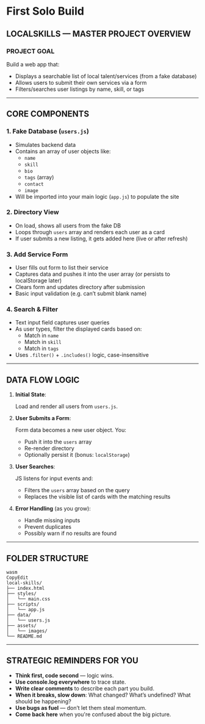 # First Solo Build

## **LOCALSKILLS — MASTER PROJECT OVERVIEW**

### **PROJECT GOAL**

Build a web app that:

- Displays a searchable list of local talent/services (from a fake database)
- Allows users to submit their own services via a form
- Filters/searches user listings by name, skill, or tags

---

## **CORE COMPONENTS**

### **1. Fake Database (`users.js`)**

- Simulates backend data
- Contains an array of user objects like:
    - `name`
    - `skill`
    - `bio`
    - `tags` (array)
    - `contact`
    - `image`
- Will be imported into your main logic (`app.js`) to populate the site

### **2. Directory View**

- On load, shows all users from the fake DB
- Loops through `users` array and renders each user as a card
- If user submits a new listing, it gets added here (live or after refresh)

### **3. Add Service Form**

- User fills out form to list their service
- Captures data and pushes it into the user array (or persists to localStorage later)
- Clears form and updates directory after submission
- Basic input validation (e.g. can’t submit blank name)

### **4. Search & Filter**

- Text input field captures user queries
- As user types, filter the displayed cards based on:
    - Match in `name`
    - Match in `skill`
    - Match in `tags`
- Uses `.filter()` + `.includes()` logic, case-insensitive

---

## **DATA FLOW LOGIC**

1. **Initial State**:
    
    Load and render all users from `users.js`.
    
2. **User Submits a Form**:
    
    Form data becomes a new user object. You:
    
    - Push it into the `users` array
    - Re-render directory
    - Optionally persist it (bonus: `localStorage`)
3. **User Searches**:
    
    JS listens for input events and:
    
    - Filters the `users` array based on the query
    - Replaces the visible list of cards with the matching results
4. **Error Handling** (as you grow):
    - Handle missing inputs
    - Prevent duplicates
    - Possibly warn if no results are found

---

## **FOLDER STRUCTURE**

```
wasm
CopyEdit
local-skills/
├── index.html
├── styles/
│   └── main.css
├── scripts/
│   └── app.js
├── data/
│   └── users.js
├── assets/
│   └── images/
└── README.md

```

---

## **STRATEGIC REMINDERS FOR YOU**

- **Think first, code second** — logic wins.
- **Use console.log everywhere** to trace state.
- **Write clear comments** to describe each part you build.
- **When it breaks, slow down**: What changed? What’s undefined? What should be happening?
- **Use bugs as fuel** — don’t let them steal momentum.
- **Come back here** when you're confused about the big picture.
